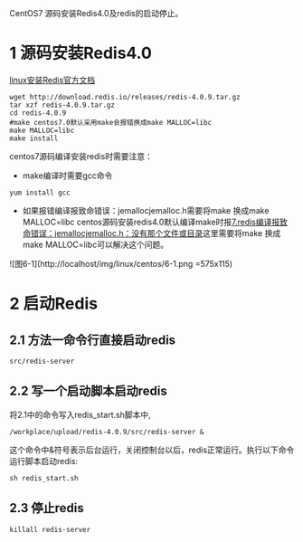 <div class="jumbotron">
	<p>CentOS7 源码安装Redis4.0及redis的启动停止。</p>
</div>

1 源码安装Redis4.0
===

[linux安装Redis官方文档](https://redis.io/download)

```
wget http://download.redis.io/releases/redis-4.0.9.tar.gz
tar xzf redis-4.0.9.tar.gz
cd redis-4.0.9
#make centos7.0默认采用make会报错换成make MALLOC=libc
make MALLOC=libc
make install
```
centos7源码编译安装redis时需要注意：

- make编译时需要gcc命令

```
yum install gcc 
```

- 如果报错编译报致命错误：jemallocjemalloc.h需要将make 换成make MALLOC=libc
centos源码安装redis4.0默认编译make时报[7.redis编译报致命错误：jemallocjemalloc.h：没有那个文件或目录](http://localhost/article/linux/centos/7.html)这里需要将make 换成make MALLOC=libc可以解决这个问题。


![图6-1](http://localhost/img/linux/centos/6-1.png =575x115)


2 启动Redis
===

2.1 方法一命令行直接启动redis
---
```
src/redis-server
```

2.2 写一个启动脚本启动redis
---

将2.1中的命令写入redis_start.sh脚本中,

```
/workplace/upload/redis-4.0.9/src/redis-server &
```
这个命令中&符号表示后台运行，关闭控制台以后，redis正常运行。执行以下命令运行脚本启动redis:

```
sh redis_start.sh
```

2.3 停止redis
---

```
killall redis-server
```